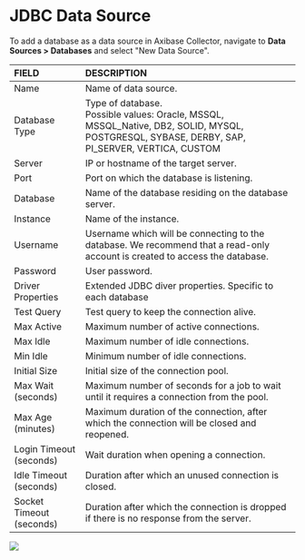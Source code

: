 # JDBC Data Source

To add a database as a data source in Axibase Collector, navigate to **Data Sources > Databases** and select "New Data Source".

| FIELD        | DESCRIPTION |
|:-------------|:-------------|
| <a name="db-name"></a>Name | Name of data source. |
| Database Type  | Type of database. <br> Possible values: Oracle, MSSQL, MSSQL_Native, DB2, SOLID, MYSQL, POSTGRESQL, SYBASE, DERBY, SAP, PI_SERVER, VERTICA, CUSTOM      |
| <a name="db-server"></a>Server | IP or hostname of the target server. |
| <a name="db-port"></a>Port | Port on which the database is listening. |
| <a name="db-database"></a>Database | Name of the database residing on the database server. |
| Instance | Name of the instance. |
| Username | Username which will be connecting to the database. We recommend that a read-only account is created to access the database. |
| Password | User password. |
| Driver Properties | Extended JDBC diver properties. Specific to each database |
| Test Query | Test query to keep the connection alive. |
| Max Active | Maximum number of active connections. |
| Max Idle | Maximum number of idle connections. |
| Min Idle | Minimum number of idle connections. |
| Initial Size | Initial size of the connection pool. |
| Max Wait (seconds) | Maximum number of seconds for a job to wait until it requires a connection from the pool. |
| Max Age (minutes) | Maximum duration of the connection, after which the connection will be closed and reopened. |
| Login Timeout (seconds) | Wait duration when opening a connection. |
| Idle Timeout (seconds) | Duration after which an unused connection is closed. |
| Socket Timeout (seconds) | Duration after which the connection is dropped if there is no response from the server. |

![](http://axibase.com/wp-content/uploads/2015/05/database_data_source.png)
